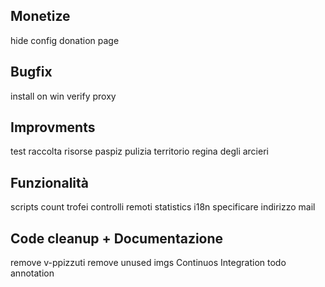 ## Monetize

hide config
donation page


## Bugfix

install on win
verify proxy


## Improvments

test raccolta risorse paspiz
pulizia territorio
regina degli arcieri


## Funzionalità

scripts
count trofei
controlli remoti
statistics
i18n
specificare indirizzo mail


## Code cleanup + Documentazione

remove v-ppizzuti
remove unused imgs
Continuos Integration
todo annotation




